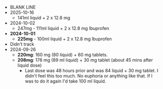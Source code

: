 - BLANK LINE
- 2025-10-16
	- 141ml liquid + 2 x 12.8 mg
- 2024-10-02
	- 247mg - 111ml liquid + 2 x 12.8 mg Ibuprofen 
- **2024-10-01**
	- **225mg** - 100ml liquid + 2 x 12.8 mg Ibuprofen
- Didn't track
- 2024-09-26
	- **220mg**: 160 mg (80 liquid) + 60 mg tablets.
	- **208mg**: 178 mg (89 ml liquid) + 30 mg tablet (about 45 mins after liquid dose)
		- Last dose was 48 hours prior and was 84 liquid + 30 mg tablet. I didn't feel this too much. No euphoria or anything like that. If I was to do it again I'd take 100 ml liquid.